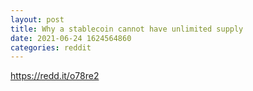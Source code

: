 ```yaml
--- 
layout: post 
title: Why a stablecoin cannot have unlimited supply 
date: 2021-06-24 1624564860 
categories: reddit 
--- 
```

https://redd.it/o78re2